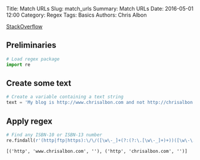 Title: Match URLs
Slug: match_urls
Summary: Match URLs
Date: 2016-05-01 12:00
Category: Regex
Tags: Basics
Authors: Chris Albon



[StackOverflow](http://stackoverflow.com/questions/6038061/regular-expression-to-find-urls-within-a-string)

## Preliminaries


```python
# Load regex package
import re
```

## Create some text


```python
# Create a variable containing a text string
text = 'My blog is http://www.chrisalbon.com and not http://chrisalbon.com'
```

## Apply regex


```python
# Find any ISBN-10 or ISBN-13 number
re.findall(r'(http|ftp|https):\/\/([\w\-_]+(?:(?:\.[\w\-_]+)+))([\w\-\.,@?^=%&amp;:/~\+#]*[\w\-\@?^=%&amp;/~\+#])?', text)
```




    [('http', 'www.chrisalbon.com', ''), ('http', 'chrisalbon.com', '')]


